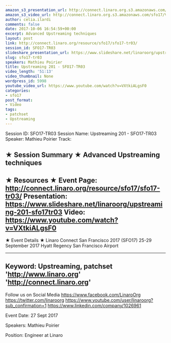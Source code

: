 ```yaml
---
amazon_s3_presentation_url: http://connect.linaro.org.s3.amazonaws.com/sfo17/Presentations/SFO17-TR03%20Upstreaming%20201.pdf
amazon_s3_video_url: http://connect.linaro.org.s3.amazonaws.com/sfo17/Videos/SFO17-TR03%20Upstreaming%20201.mp4
author: celia.ilardi
comments: false
date: 2017-10-06 16:54:59+00:00
excerpt: Advanced Upstreaming techniques
layout: post
link: http://connect.linaro.org/resource/sfo17/sfo17-tr03/
session_id: SFO17-TR03
slideshare_presentation_url: https://www.slideshare.net/linaroorg/upstreaming-201-sfo17tr03
slug: sfo17-tr03
speakers: Mathieu Poirier
title: Upstreaming 201 - SFO17-TR03
video_length: '51:13'
video_thumbnail: None
wordpress_id: 5998
youtube_video_url: https://www.youtube.com/watch?v=VXtkiALgsF0
categories:
- sfo17
post_format:
- Video
tags:
- patchset
- Upstreaming
---
```


Session ID: SFO17-TR03
Session Name: Upstreaming 201 - SFO17-TR03
Speaker: Mathieu Poirier
Track: 


★ Session Summary ★
Advanced Upstreaming techniques
---------------------------------------------------
★ Resources ★
Event Page: http://connect.linaro.org/resource/sfo17/sfo17-tr03/
Presentation: https://www.slideshare.net/linaroorg/upstreaming-201-sfo17tr03
Video: https://www.youtube.com/watch?v=VXtkiALgsF0
 ---------------------------------------------------

★ Event Details ★
Linaro Connect San Francisco 2017 (SFO17)
25-29 September 2017
Hyatt Regency San Francisco Airport

---------------------------------------------------
Keyword: Upstreaming, patchset
'http://www.linaro.org'
'http://connect.linaro.org'
---------------------------------------------------
Follow us on Social Media
https://www.facebook.com/LinaroOrg
https://twitter.com/linaroorg
https://www.youtube.com/user/linaroorg?sub_confirmation=1
https://www.linkedin.com/company/1026961

Event Date: 27 Sept 2017

Speakers: Mathieu Poirier

Position: Engineer at Linaro
